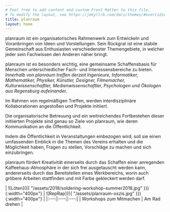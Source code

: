 ```yaml
---
# Feel free to add content and custom Front Matter to this file.
# To modify the layout, see https://jekyllrb.com/docs/themes/#overriding-theme-defaults
title: planraum
layout: home
---
```


planraum ist ein organisatorisches Rahmenwerk zum Entwickeln und Voranbringen von Ideen und Vorstellungen. Sein Rückgrat ist eine stabile Gemeinschaft aus Enthusiasten verschiedenster Themengebiete, in welcher jeder sein Fachwissen den Anderen näher bringt.

planraum ist es besonders wichtig, eine gemeinsame Schaffensbasis für Menschen unterschiedlicher Fach- und Interessensbereiche zu bieten. _Innerhalb von planraum treffen derzeit Ingenieure, Informatiker, Mathematiker, Physiker, Künstler, Designer, Filmemacher, Kulturwissenschaftler, Medienwissenschaftler, Psychologen und Ökologen aus Regensburg aufeinander._

Im Rahmen von regelmäßigen Treffen, werden interdisziplinäre Kollaborationen angestoßen und Projekte initiiert.

Die organisatorische Betreuung und ein weitreichendes Fortbestehen dieser initiierten Projekte sind genau so Ziele von planraum, wie deren Kommunikation an die Öffentlichkeit.

Indem die Öffentlichkeit in Veranstaltungen einbezogen wird, soll sie einen umfassenden Einblick in die Themen des Vereins erhalten und die Möglichkeit haben, Fragen zu stellen, Vorschläge zu machen und sich einzubringen.

planraum fördert Kreativität einerseits durch das Schaffen einer anregenden Kaffeehaus-Atmosphäre in der sich frei ausgetauscht werden kann, andererseits durch das Bereitstellen eines Werkbereichs, worin auch gröbere Arbeiten stattfinden und mit Farbe gekleckert werden darf. 

| ![Löten]({{ "/assets/2018/soldering-workshop-summer2018.jpg" }}){:width="400px"} | ![RepRap]({{ "/assets/planraum-oszis.jpg" }}){:width="400px"} |
|:---:|:---:|:---:|
| Workshops zum Mitmachen | Am Rad drehen |

